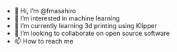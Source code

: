 - 👋 Hi, I’m @fmasahiro
- 👀 I’m interested in machine learning
- 🌱 I’m currently learning 3d printing using Klipper
- 💞️ I’m looking to collaborate on open source software
- 📫 How to reach me 

<!---
fmasahiro/fmasahiro is a ✨ special ✨ repository because its `README.md` (this file) appears on your GitHub profile.
You can click the Preview link to take a look at your changes.
--->
